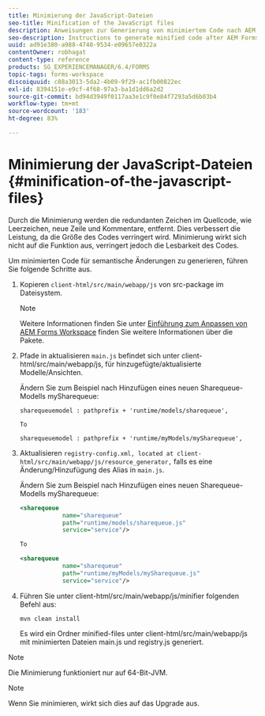 ```yaml
---
title: Minimierung der JavaScript-Dateien
seo-title: Minification of the JavaScript files
description: Anweisungen zur Generierung von minimiertem Code nach AEM Forms Workspace-Anpassungen zur Optimierung der JS-Dateien für das Web.
seo-description: Instructions to generate minified code after AEM Forms workspace customizations to optimize the JS files for the web.
uuid: ad91e380-a988-4740-9534-e09657e0322a
contentOwner: robhagat
content-type: reference
products: SG_EXPERIENCEMANAGER/6.4/FORMS
topic-tags: forms-workspace
discoiquuid: c88a3013-5da2-4b09-9f29-ac1fb00822ec
exl-id: 8394151e-e9cf-4f68-97a3-ba1d1dd6a2d2
source-git-commit: bd94d3949f0117aa3e1c9f0e84f7293a5d6b03b4
workflow-type: tm+mt
source-wordcount: '183'
ht-degree: 83%

---
```


# Minimierung der JavaScript-Dateien {#minification-of-the-javascript-files}

Durch die Minimierung werden die redundanten Zeichen im Quellcode, wie Leerzeichen, neue Zeile und Kommentare, entfernt. Dies verbessert die Leistung, da die Größe des Codes verringert wird. Minimierung wirkt sich nicht auf die Funktion aus, verringert jedoch die Lesbarkeit des Codes.

Um minimierten Code für semantische Änderungen zu generieren, führen Sie folgende Schritte aus.

1. Kopieren `client-html/src/main/webapp/js` von src-package im Dateisystem.

   >[!NOTE]
   >
   >Weitere Informationen finden Sie unter [Einführung zum Anpassen von AEM Forms Workspace](/help/forms/using/introduction-customizing-html-workspace.md) finden Sie weitere Informationen über die Pakete.

1. Pfade in aktualisieren `main.js` befindet sich unter client-html/src/main/webapp/js, für hinzugefügte/aktualisierte Modelle/Ansichten.

   Ändern Sie zum Beispiel nach Hinzufügen eines neuen Sharequeue-Modells mySharequeue:

   ```
   sharequeuemodel : pathprefix + 'runtime/models/sharequeue',
   
   To
   
   sharequeuemodel : pathprefix + 'runtime/myModels/mySharequeue',
   ```

1. Aktualisieren `registry-config.xml, located at client-html/src/main/webapp/js/resource_generator,` falls es eine Änderung/Hinzufügung des Alias in `main.js`.

   Ändern Sie zum Beispiel nach Hinzufügen eines neuen Sharequeue-Modells mySharequeue:

   ```xml
   <sharequeue
               name="sharequeue"
               path="runtime/models/sharequeue.js"
               service="service"/>
   
   To
   
   <sharequeue
               name="sharequeue"
               path="runtime/myModels/mySharequeue.js"
               service="service"/>
   ```

1. Führen Sie unter client-html/src/main/webapp/js/minifier folgenden Befehl aus:

   ```shell
   mvn clean install
   ```

   Es wird ein Ordner minified-files unter client-html/src/main/webapp/js mit minimierten Dateien main.js und registry.js generiert.

>[!NOTE]
>
>Die Minimierung funktioniert nur auf 64-Bit-JVM.

>[!NOTE]
>
>Wenn Sie minimieren, wirkt sich dies auf das Upgrade aus.
